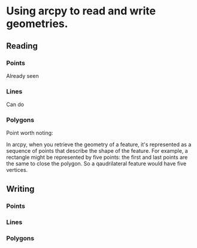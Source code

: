 # Using arcpy to read and write geometries.

## Reading

### Points
Already seen

### Lines
Can do

### Polygons

Point worth noting:

In arcpy, when you retrieve the geometry of a feature, it's represented as a sequence of points that describe the shape of the feature. For example, a rectangle might be represented by five points: the first and last points are the same to close the polygon. So a qaudrilateral feature would have five vertices.

## Writing

### Points

### Lines

### Polygons
